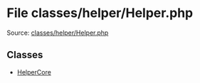 File classes/helper/Helper.php
=========

Source: [classes/helper/Helper.php](https://github.com/PrestaShop/PrestaShop/blob/1.6.0.8/classes/helper/Helper.php)


Classes
-------

* [HelperCore](class.HelperCore.md)


